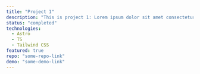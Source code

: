 ```yaml
---
title: "Project 1"
description: "This is project 1: Lorem ipsum dolor sit amet consectetur adipisicing elit. Esse, consectetur. Expedita impedit atque facere necessitatibus assumenda adipisci eius, molestias numquam officia, vitae, nobis sint repudiandae explicabo blanditiis debitis facilis illo."
status: "completed"
technologies:
  - Astro
  - TS
  - Tailwind CSS
featured: true
repo: "some-repo-link"
demo: "some-demo-link"
---
```

